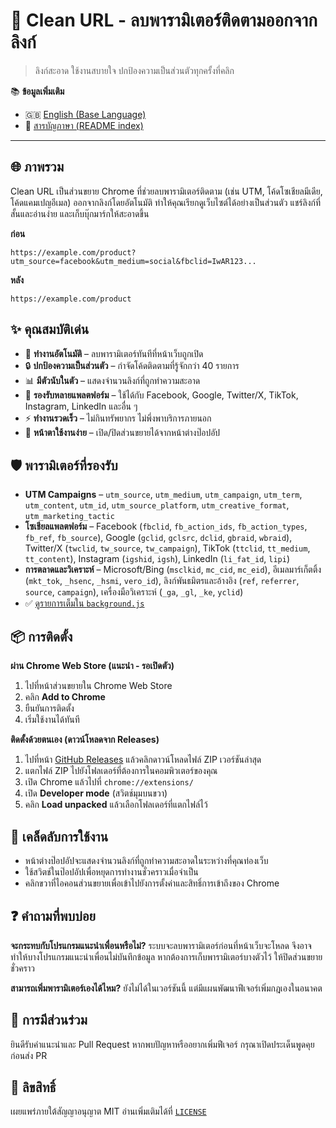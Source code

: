# 🧹 Clean URL - ลบพารามิเตอร์ติดตามออกจากลิงก์

> ลิงก์สะอาด ใช้งานสบายใจ ปกป้องความเป็นส่วนตัวทุกครั้งที่คลิก

📚 **ข้อมูลเพิ่มเติม**
- 🇬🇧 [English (Base Language)](README.md)
- 📖 [สารบัญภาษา (README index)](README_TRANSLATIONS.md)

---

## 🌐 ภาพรวม
Clean URL เป็นส่วนขยาย Chrome ที่ช่วยลบพารามิเตอร์ติดตาม (เช่น UTM, โค้ดโซเชียลมีเดีย, โค้ดแคมเปญอีเมล) ออกจากลิงก์โดยอัตโนมัติ ทำให้คุณเรียกดูเว็บไซต์ได้อย่างเป็นส่วนตัว แชร์ลิงก์ที่สั้นและอ่านง่าย และเก็บบุ๊กมาร์กให้สะอาดขึ้น

**ก่อน**
```
https://example.com/product?utm_source=facebook&utm_medium=social&fbclid=IwAR123...
```
**หลัง**
```
https://example.com/product
```

## ✨ คุณสมบัติเด่น
- 🚀 **ทำงานอัตโนมัติ** – ลบพารามิเตอร์ทันทีที่หน้าเว็บถูกเปิด
- 🔒 **ปกป้องความเป็นส่วนตัว** – กำจัดโค้ดติดตามที่รู้จักกว่า 40 รายการ
- 📊 **มีตัวนับในตัว** – แสดงจำนวนลิงก์ที่ถูกทำความสะอาด
- 🎯 **รองรับหลายแพลตฟอร์ม** – ใช้ได้กับ Facebook, Google, Twitter/X, TikTok, Instagram, LinkedIn และอื่น ๆ
- ⚡ **ทำงานรวดเร็ว** – ไม่กินทรัพยากร ไม่พึ่งพาบริการภายนอก
- 🎨 **หน้าตาใช้งานง่าย** – เปิด/ปิดส่วนขยายได้จากหน้าต่างป๊อปอัป

## 🛡️ พารามิเตอร์ที่รองรับ
- **UTM Campaigns** – `utm_source`, `utm_medium`, `utm_campaign`, `utm_term`, `utm_content`, `utm_id`, `utm_source_platform`, `utm_creative_format`, `utm_marketing_tactic`
- **โซเชียลแพลตฟอร์ม** – Facebook (`fbclid`, `fb_action_ids`, `fb_action_types`, `fb_ref`, `fb_source`), Google (`gclid`, `gclsrc`, `dclid`, `gbraid`, `wbraid`), Twitter/X (`twclid`, `tw_source`, `tw_campaign`), TikTok (`ttclid`, `tt_medium`, `tt_content`), Instagram (`igshid`, `igsh`), LinkedIn (`li_fat_id`, `lipi`)
- **การตลาดและวิเคราะห์** – Microsoft/Bing (`msclkid`, `mc_cid`, `mc_eid`), อีเมลมาร์เก็ตติ้ง (`mkt_tok`, `_hsenc`, `_hsmi`, `vero_id`), ลิงก์พันธมิตรและอ้างอิง (`ref`, `referrer`, `source`, `campaign`), เครื่องมือวิเคราะห์ (`_ga`, `_gl`, `_ke`, `yclid`)
- ✅ [ดูรายการเต็มใน `background.js`](background.js)

## 📦 การติดตั้ง
**ผ่าน Chrome Web Store (แนะนำ - รอเปิดตัว)**
1. ไปที่หน้าส่วนขยายใน Chrome Web Store
2. คลิก **Add to Chrome**
3. ยืนยันการติดตั้ง
4. เริ่มใช้งานได้ทันที

**ติดตั้งด้วยตนเอง (ดาวน์โหลดจาก Releases)**
1. ไปที่หน้า [GitHub Releases](/releases) แล้วคลิกดาวน์โหลดไฟล์ ZIP เวอร์ชันล่าสุด
2. แตกไฟล์ ZIP ไปยังโฟลเดอร์ที่ต้องการในคอมพิวเตอร์ของคุณ
3. เปิด Chrome แล้วไปที่ `chrome://extensions/`
4. เปิด **Developer mode** (สวิตช์มุมบนขวา)
5. คลิก **Load unpacked** แล้วเลือกโฟลเดอร์ที่แตกไฟล์ไว้

## 🧪 เคล็ดลับการใช้งาน
- หน้าต่างป๊อปอัปจะแสดงจำนวนลิงก์ที่ถูกทำความสะอาดในระหว่างที่คุณท่องเว็บ
- ใช้สวิตช์ในป๊อปอัปเพื่อหยุดการทำงานชั่วคราวเมื่อจำเป็น
- คลิกขวาที่ไอคอนส่วนขยายเพื่อเข้าไปยังการตั้งค่าและสิทธิ์การเข้าถึงของ Chrome

## ❓ คำถามที่พบบ่อย
**จะกระทบกับโปรแกรมแนะนำเพื่อนหรือไม่?**
ระบบจะลบพารามิเตอร์ก่อนที่หน้าเว็บจะโหลด จึงอาจทำให้บางโปรแกรมแนะนำเพื่อนไม่บันทึกข้อมูล หากต้องการเก็บพารามิเตอร์บางตัวไว้ ให้ปิดส่วนขยายชั่วคราว

**สามารถเพิ่มพารามิเตอร์เองได้ไหม?**
ยังไม่ได้ในเวอร์ชันนี้ แต่มีแผนพัฒนาฟีเจอร์เพิ่มกฎเองในอนาคต

## 🤝 การมีส่วนร่วม
ยินดีรับคำแนะนำและ Pull Request หากพบปัญหาหรืออยากเพิ่มฟีเจอร์ กรุณาเปิดประเด็นพูดคุยก่อนส่ง PR

## 📄 ลิขสิทธิ์
เผยแพร่ภายใต้สัญญาอนุญาต MIT อ่านเพิ่มเติมได้ที่ [`LICENSE`](LICENSE)
